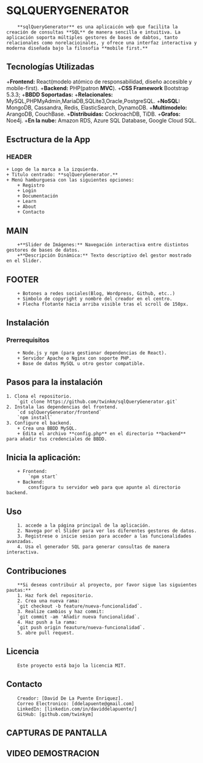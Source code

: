 # SQLQUERYGENERATOR #
~~~
    **sqlQueryGenerator** es una aplicaicón web que facilita la creación de consultas **SQL** de manera sencilla e intuitiva. La aplicación soporta múltiples gestores de bases de dabtos, tanto relacionales como norelacioinales, y ofrece una interfaz interactiva y moderna diseñada bajo la filosofia **mobile first.**
~~~
## Tecnologías Utilizadas ##

+**Frontend:** 
        React(modelo atómico de responsabilidad, diseño accesible y mobile-first).
+**Backend:** 
        PHP(patron **MVC**).
+**CSS Framework** Bootstrap 5.3.3;
+**BBDD Soportadas:**
        +**Relacionales:** MySQL,PHPMyAdmin,MariaDB,SQLite3,Oracle,PostgreSQL.
        +**NoSQL:** MongoDB, Cassandra, Redis, ElasticSearch, DynamoDB.
        +**Multimodelo:** ArangoDB, CouchBase.
        +**Distribuidas:** CockroachDB, TiDB.
        +**Grafos:** Noe4j.
        +**En la nube:** Amazon RDS, Azure SQL Database, Google Cloud SQL.
## Esctructura de la App ##

### HEADER ###
    + Logo de la marca a la izquierda. 
    + Titulo centrado: **sqlQueryGenerator.**
    + Menú hamburguesa con las siguientes opciones:
        + Registro
        + Login
        + Documentación
        + Learn
        + About
        + Contacto

## MAIN ##

        +**Slider de Imágenes:** Navegación interactiva entre distintos gestores de bases de datos.
        +**Descripción Dinámica:** Texto descriptivo del gestor mostrado en el Slider.

## FOOTER ##
        + Botones a redes sociales(Blog, Wordpress, Github, etc..)
        + Simbolo de copyright y nombre del creador en el centro.
        + Flecha flotante hacia arriba visible tras el scroll de 150px.

## Instalación ##
### Prerrequisitos ###
        + Node.js y npm (para gestionar dependencias de React).
        + Servidor Apache o Nginx con soporte PHP.
        + Base de datos MySQL u otro gestor compatible.

## Pasos para la instalación ##
    1. Clona el repositorio.
        `git clone https://github.com/twinkm/sqlQueryGenerator.git`
    2. Instala las dependencias del frontend.
        `cd sqlQueryGenerator/frontend`
        `npm install`
    3. Configure el backend.
        + Crea una BBDD MySQL.
        + Edita el archivo **config.php** en el directorio **backend** para añadir tus credenciales de BBDD.
## Inicia la aplicación: ##
        + Frontend:
            `npm start`
        + Backend: 
            consfigura tu servidor web para que apunte al directorio backend.
## Uso ##
        1. accede a la página principal de la aplicación.
        2. Navega por el Slider para ver los diferentes gestores de datos.
        3. Registrese o inicie sesion para acceder a las funcionalidades avanzadas.
        4. Usa el generador SQL para generar consultas de manera interactiva.
## Contribuciones ##
        **Si deseas contribuir al proyecto, por favor sigue las siguientes pautas:**
        1. Haz fork del repositorio.
        2. Crea una nueva rama:
        `git checkout -b feature/nueva-funcionalidad`.
        3. Realize cambios y haz commit:
        `git commit -am 'Añadir nueva funcionalidad`.
        4. Haz push a la rama:
        `git push origin feauture/nueva-funcionalidad`.
        5. abre pull request.
## Licencia ##
        Este proyecto está bajo la licencia MIT.
## Contacto
        Creador: [David De La Puente Enriquez].
        Correo Electronico: [ddelapuente@gmail.com]
        LinkedIn: [linkedin.com/in/daviddelapuente/]
        GitHub: [github.com/twinkym]


## CAPTURAS DE PANTALLA



## VIDEO DEMOSTRACION
